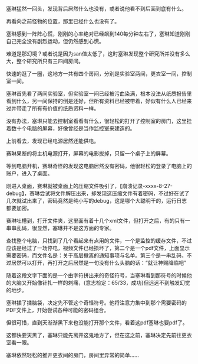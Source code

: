 塞琳猛然一回头，发现背后居然什么也没有，或者说他看不到后面到底有什么。

再看向之前怪物的位置，那里已经什么也没有了。

塞琳感到一阵阵心慌，刚刚的心率绝对已经飙到140每分钟左右了，塞琳知道刚刚自己完全没有剧烈运动，但仍然感到心慌。

难道是那幻境？或者说是因为san值太低了，这时塞琳发现整个研究所并没有多么大，整个研究所只有三四间房间。

快速的逛了一圈，这地方一共有四个房间，分别是实验室两间，更衣室一间，控制室一间。

塞琳首先看了两间实验室，但实验室一间已经被污血染满，根本没法从纸质报告里看到什么，另一间保持的倒是还好，但所有资料已经被带着，好似有什么人已经来过并带走了所有有价值的纸质资料一样。

没有办法，塞琳只能去控制室看看有什么，很轻松的打开了控制室的房门，这里挂着数十个电脑的屏幕，好像曾经是当作监控室来建造的。

上前看去，发现已经电源居然还能供电。

赛琳果断的将主机电源打开，屏幕的电影拔掉，只留一个桌子上的屏幕。

等到电脑开机，赛琳奇怪的发现这电脑居然没有密码，他很轻松的登录了电脑上的账户，进入了桌面。

刚进入桌面，赛琳就被桌面上的压缩文件吸引了，【崩溃记录-xxxx-8-27-debug】，赛琳尝试将文件解压出来，却发现这压缩文件有着密码，不过好在试了几次就试出来了，密码竟然是纯小写的debug，这是哪个大聪明干的，运行日志都要加密。

赛琳吐槽到，打开文件夹，这里面有着十几个xml文件，但打开之后，有的只有一串串乱码，很显然，塞琳并不是这方面的专家。

查找整个电脑，只找到了几个看起来有点用的文件，一个是监控的缓存文件，不过应该是经过了一场停电，视频文件已经损坏了，第二个是一个pdf文件，上面显示需要密码，而文件名是：关于高层撤离的通知事项与名单。第三个是一串乱码，不过居然可以打开，再打开之后居然是一句没有什么头脑的话：“就让神赐降临吧”

随着这段文字下面的是一个由字符拼出来的奇怪符号，当塞琳看到那符号的时候他的大脑又开始像针扎一样的刺痛，{意志检定：65/33，成功}但远远不到触发幻觉的地步。

塞琳揉了揉脑袋，决定先不管这个奇怪符号。他将注意力集中到那个需要密码的PDF文件上，开始尝试各种可能的密码组合。

但很可惜，直到天渐渐黑下来也没能打开那个文件，看着这pdf塞琳也要pdf了。

这都快要天黑了，塞琳只能先离开这鬼地方了，但在这之前，塞琳决定先前往更衣室看一眼。

塞琳依然轻松的推开更衣间的房门，房间里异常的简单......